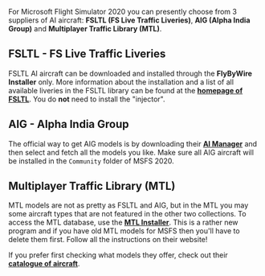 <!--
    SPDX-FileCopyrightText: Copyright (C) swift Project Community / Contributors
    SPDX-License-Identifier: GFDL-1.3-only
-->

For Microsoft Flight Simulator 2020 you can presently choose from 3 suppliers of AI aircraft: **FSLTL (FS Live Traffic Liveries)**, **AIG (Alpha India Group)** and **Multiplayer Traffic Library (MTL)**.

## FSLTL - FS Live Traffic Liveries
FSLTL AI aircraft can be downloaded and installed through the **FlyByWire Installer** only.
More information about the installation and a list of all available liveries in the FSLTL library can be found at the **[homepage of FSLTL](https://www.fslivetrafficliveries.com/installation/)**.
You do **not** need to install the "injector".


## AIG - Alpha India Group
The official way to get AIG models is by downloading their **[AI Manager](https://www.alpha-india.net/ai-manager/)** and then select and fetch all the models you like.
Make sure all AIG aircraft will be installed in the ``Community`` folder of MSFS 2020.

## Multiplayer Traffic Library (MTL)
MTL models are not as pretty as FSLTL and AIG, but in the MTL you may some aircraft types that are not featured in the other two collections.
To access the MTL database, use the **[MTL Installer](https://mtl.ivao.aero/installer)**.
This is a rather new program and if you have old MTL models for MSFS then you'll have to delete them first.
Follow all the instructions on their website!

If you prefer first checking what models they offer, check out their **[catalogue of aircraft](https://mtl.ivao.aero/catalog?)**.
